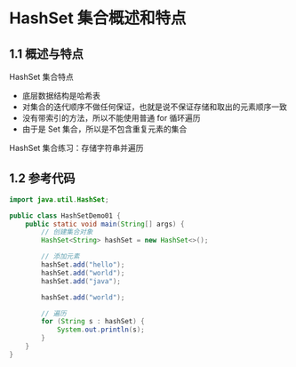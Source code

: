 # HashSet 集合概述和特点

## 1.1 概述与特点

HashSet 集合特点

- 底层数据结构是哈希表
- 对集合的迭代顺序不做任何保证，也就是说不保证存储和取出的元素顺序一致
- 没有带索引的方法，所以不能使用普通 for 循环遍历
- 由于是 Set 集合，所以是不包含重复元素的集合

HashSet 集合练习：存储字符串并遍历

## 1.2 参考代码

```java
import java.util.HashSet;

public class HashSetDemo01 {
    public static void main(String[] args) {
        // 创建集合对象
        HashSet<String> hashSet = new HashSet<>();

        // 添加元素
        hashSet.add("hello");
        hashSet.add("world");
        hashSet.add("java");

        hashSet.add("world");

        // 遍历
        for (String s : hashSet) {
            System.out.println(s);
        }
    }
}
```
